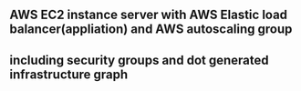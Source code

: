## AWS EC2 instance server with AWS Elastic load balancer(appliation) and AWS autoscaling group
## including security groups and dot generated infrastructure graph